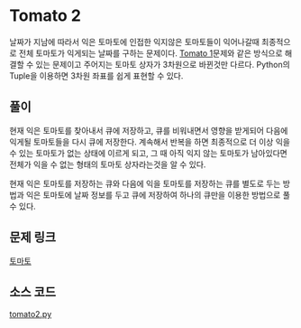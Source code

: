 # Tomato 2

날짜가 지남에 따라서 익은 토마토에 인접한 익지않은 토마토들이 익어나갈때 최종적으로 전체 토마토가 익게되는 날짜를 구하는 문제이다. [Tomato 1](../tomato1)문제와 같은 방식으로 해결할 수 있는 문제이고 주어지는 토마토 상자가 3차원으로 바뀐것만 다르다. Python의 Tuple을 이용하면 3차원 좌표를 쉽게 표현할 수 있다.

## 풀이
현재 익은 토마토를 찾아내서 큐에 저장하고, 큐를 비워내면서 영향을 받게되어 다음에 익게될 토마토들을 다시 큐에 저장한다. 계속해서 반복을 하면 최종적으로 더 이상 익을 수 있는 토마토가 없는 상태에 이르게 되고, 그 때 아직 익지 않는 토마토가 남아있다면 전체가 익을 수 없는 형태의 토마토 상자라는것을 알 수 있다.

현재 익은 토마토를 저장하는 큐와 다음에 익을 토마토를 저장하는 큐를 별도로 두는 방법과 익은 토마토에 날짜 정보를 두고 큐에 저장하여 하나의 큐만을 이용한 방법으로 풀 수 있다.

## 문제 링크
[토마토](https://www.acmicpc.net/problem/7569)

## 소스 코드
[tomato2.py](./tomato2.py)
